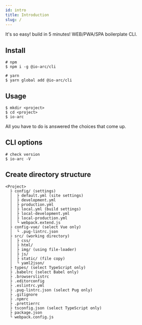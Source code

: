 ```yaml
---
id: intro
title: Introduction
slug: /
---
```


It's so easy! build in 5 minutes! WEB/PWA/SPA boilerplate CLI.

## Install

```shell
# npm
$ npm i -g @io-arc/cli

# yarn
$ yarn global add @io-arc/cli
```

## Usage

```shell
$ mkdir <project>
$ cd <project>
$ io-arc
```

All you have to do is answered the choices that come up.

## CLI options

```shell
# check version
$ io-arc -V
```

## Create directory structure

```text
<Project>
  ├ config/ (settings)
  │  ├ default.yml (site settings)
  │  ├ development.yml
  │  ├ production.yml
  │  ├ local.yml (build settings)
  │  ├ local-development.yml
  │  ├ local-production.yml
  │  └ webpack.extend.js
  ├ config-vue/ (select Vue only)
  │  └ .pug-lintrc.json
  ├ src/ (working directory)
  │  ├ css/
  │  ├ html/
  │  ├ img/ (using file-loader)
  │  ├ js/
  │  ├ static/ (file copy)
  │  └ yaml2json/
  ├ types/ (select TypeScript only)
  ├ .babelrc (select Babel only)
  ├ .browserslistrc
  ├ .editorconfig
  ├ .eslintrc.yml
  ├ .pug-lintrc.json (select Pug only)
  ├ .gitignore
  ├ .npmrc
  ├ .prettierrc
  ├ tsconfig.json (select TypeScript only)
  ├ package.json
  └ webpack.config.js
```
